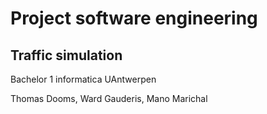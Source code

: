 # Project software engineering
## Traffic simulation

Bachelor 1 informatica UAntwerpen

Thomas Dooms, Ward Gauderis, Mano Marichal